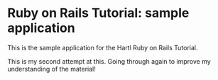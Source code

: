 # Ruby on Rails Tutorial: sample application

This is the sample application for the Hartl Ruby on Rails Tutorial.

This is my second attempt at this.  Going through again to improve my understanding of the material!